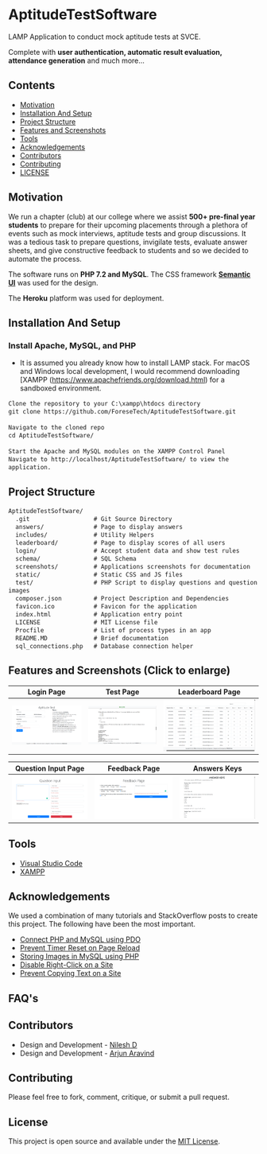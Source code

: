# AptitudeTestSoftware

LAMP Application to conduct mock aptitude tests at SVCE.

Complete with **user authentication, automatic result evaluation, attendance generation** and much more...

## Contents
- [Motivation](#motivation)
- [Installation And Setup](#installation-and-setup)
- [Project Structure](#project-structure)
- [Features and Screenshots](#features-and-screenshots-click-to-enlarge)
- [Tools](#tools)
- [Acknowledgements](#acknowledgements)
- [Contributors](#contributors)
- [Contributing](#contributing)
- [LICENSE](#license)

## Motivation
We run a chapter (club) at our college where we assist **500+ pre-final year students** to prepare for their upcoming placements through a plethora of events such as mock interviews, aptitude tests and group discussions. It was a tedious task to prepare questions, invigilate tests, evaluate answer sheets, and give constructive feedback to students and so we decided to automate the process.

The software runs on **PHP 7.2 and MySQL**. The CSS framework **[Semantic UI](https://semantic-ui.com/)** was used for the design.

The **Heroku** platform was used for deployment.

 
## Installation And Setup

### Install Apache, MySQL, and PHP
- It is assumed you already know how to install LAMP stack. For macOS and Windows local development, I would recommend downloading [XAMPP (https://www.apachefriends.org/download.html) for a sandboxed environment.

```
Clone the repository to your C:\xampp\htdocs directory
git clone https://github.com/ForeseTech/AptitudeTestSoftware.git

Navigate to the cloned repo
cd AptitudeTestSoftware/

Start the Apache and MySQL modules on the XAMPP Control Panel
Navigate to http://localhost/AptitudeTestSoftware/ to view the application.
```

## Project Structure

```
AptitudeTestSoftware/
  .git                  # Git Source Directory
  answers/              # Page to display answers
  includes/             # Utility Helpers
  leaderboard/          # Page to display scores of all users
  login/                # Accept student data and show test rules
  schema/               # SQL Schema
  screenshots/          # Applications screenshots for documentation
  static/               # Static CSS and JS files
  test/                 # PHP Script to display questions and question images
  composer.json         # Project Description and Dependencies
  favicon.ico           # Favicon for the application
  index.html            # Application entry point
  LICENSE               # MIT License file
  Procfile              # List of process types in an app
  README.MD             # Brief documentation
  sql_connections.php   # Database connection helper
```

## Features and Screenshots (Click to enlarge)
| Login Page                        | Test Page                          | Leaderboard Page
| --------------------------------- | ---------------------------------- | ---------------------------------- |
| <img src="screenshots/login.png"> | <img src="screenshots/test.png">   | <img src="screenshots/leaderboard.png">

| Question Input Page               | Feedback Page                        | Answers Keys                           |
| --------------------------------- | ------------------------------------ | -----------------------------------    |
| <img src="screenshots/input.png"> | <img src="screenshots/feedback.png"> | <img src="screenshots/answerKeys.png"> |

## Tools
* [Visual Studio Code](https://code.visualstudio.com/)
* [XAMPP](https://www.apachefriends.org/download.html)

## Acknowledgements
We used a combination of many tutorials and StackOverflow posts to create this project. The following have been the most important.
* [Connect PHP and MySQL using PDO](https://phpdelusions.net/pdo)
* [Prevent Timer Reset on Page Reload](https://stackoverflow.com/questions/49497658/prevent-timer-reset-on-page-refresh)
* [Storing Images in MySQL using PHP](https://stackoverflow.com/questions/26757659/how-to-store-images-in-mysql-database-using-php)
* [Disable Right-Click on a Site](https://stackoverflow.com/questions/737022/how-do-i-disable-right-click-on-my-web-page)
* [Prevent Copying Text on a Site](https://stackoverflow.com/questions/8957443/prevent-copying-text-in-web-page/8957470)

## FAQ's


## Contributors
* Design and Development - [Nilesh D](https://github.com/Nilesh2000)
* Design and Development - [Arjun Aravind](https://github.com/ArjArv98)

## Contributing
Please feel free to fork, comment, critique, or submit a pull request.

## License
This project is open source and available under the [MIT License](https://github.com/ForeseTech/AptitudeTestSoftware/blob/main/LICENSE).
